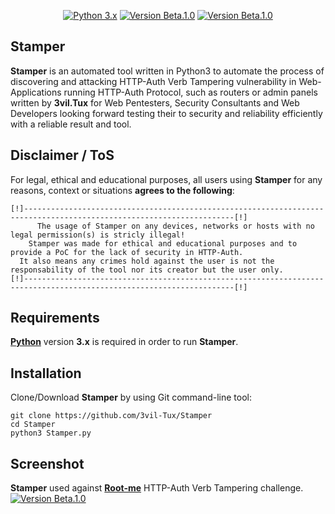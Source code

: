 <p align="center">
  <p align="center">
    <a href="http://www.python.org/download/"><img alt="Python 3.x" src="https://img.shields.io/badge/Python-3.x-orange"></a>
    <a href="https://github.com/3vil-Tux/Stamper"><img alt="Version Beta.1.0" src="https://img.shields.io/badge/Version-Beta.1.0-green"></a>
    <a href="https://discord.com/"><img alt="Version Beta.1.0" src="https://img.shields.io/badge/Discord-3vil.Tux%236666-blue"></a>
</p>
</p>

## Stamper
**Stamper** is an automated tool written in Python3 to automate the process of discovering and attacking HTTP-Auth Verb Tampering vulnerability in Web-Applications running HTTP-Auth Protocol, such as routers or admin panels written by **3vil.Tux** for Web Pentesters, Security Consultants and Web Developers looking forward testing their to security and reliability efficiently with a reliable result and tool.

## Disclaimer / ToS
For legal, ethical and educational purposes, all users using **Stamper** for any reasons, context or situations **agrees to the following**:
```
[!]---------------------------------------------------------------------------------------------------------------------[!]
      The usage of Stamper on any devices, networks or hosts with no legal permission(s) is stricly illegal!
    Stamper was made for ethical and educational purposes and to provide a PoC for the lack of security in HTTP-Auth.
  It also means any crimes hold against the user is not the responsability of the tool nor its creator but the user only.
[!]---------------------------------------------------------------------------------------------------------------------[!]
```

## Requirements
**[Python](http://www.python.org/download/)** version **3.x**  is required in order to run **Stamper**.

## Installation
Clone/Download **Stamper** by using Git command-line tool:

    git clone https://github.com/3vil-Tux/Stamper
    cd Stamper
    python3 Stamper.py

## Screenshot
**Stamper** used against **[Root-me](http://challenge01.root-me.org/web-serveur/ch8/)** HTTP-Auth Verb Tampering challenge.
<a href="http://challenge01.root-me.org/web-serveur/ch8/"><img alt="Version Beta.1.0" src="https://cdn.discordapp.com/attachments/780874590019911723/781028232359051274/unknown.png"></a>
